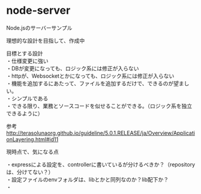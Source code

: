 # node-server
Node.jsのサーバーサンプル
  
理想的な設計を目指して、作成中  

目標とする設計  
・仕様変更に強い  
・DBが変更になっても、ロジック系には修正が入らない  
・httpが、Websocketとかになっても、ロジック系には修正が入らない  
・機能を追加するにあたって、ファイルを追加するだけで、できるのが望ましい。  
・シンプルである  
・できる限り、業務とソースコードを似せることができる。（ロジック系を独立できるように）  
  
参考  
http://terasolunaorg.github.io/guideline/5.0.1.RELEASE/ja/Overview/ApplicationLayering.html#id11  
  
現時点で、気になる点  
  
・expressによる設定を、controllerに書いているが分けるべきか？（repositoryは、分けてない？）  
・設定ファイルのenvフォルダは、libとかと同列なのか？lib配下か？  
・

